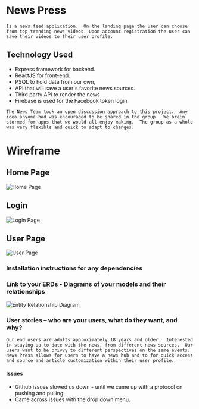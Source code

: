 # News Press
`Is a news feed application.  On the landing page the user can choose from top trending news videos. Upon account registration the user can save their videos to their user profile.`

## Technology Used
* Express framework for backend.
* ReactJS for front-end.
* PSQL to hold data from our own, 
* API that will save a user's favorite news sources.
* Third party API to render the news
* Firebase is used for the Facebook token login

`The News Team took an open discussion approach to this project.  Any idea anyone had was encouraged to be shared in the group.  We brain stormed for apps that we would all enjoy making.  The group as a whole was very flexible and quick to adapt to changes.`

# Wireframe

## Home Page
![Home Page](./newspress/client/public/sources.jpg)

## Login
![Login Page](./newspress/client/public/login.jpg) 

## User Page
![User Page](./newspress/client/public/userPage.jpg) 


### Installation instructions for any dependencies

### Link to your ERDs - Diagrams of your models and their relationships

![Entity Relationship Diagram](./newspress/client/public/ERD.jpg)

### User stories – who are your users, what do they want, and why?
`Our end users are adults approximately 18 years and older.  Interested in staying up to date with the news, from different news sources.  Our users want to be privvy to different perspectives on the same events.  News Press allows for users to have a news hub and to for quick access and source and article customization within their user profile. `

#### Issues
* Github issues slowed us down - until we came up with a protocol on pushing     and pulling.
* Came across issues with the drop down menu.
